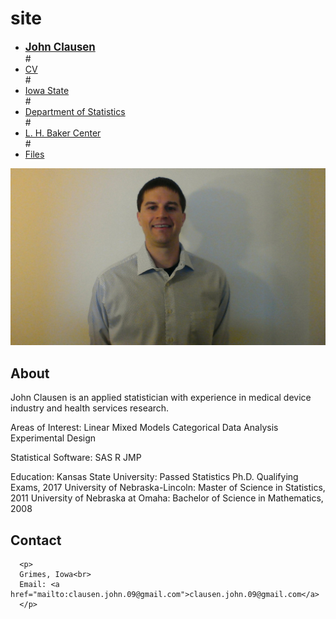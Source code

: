 # site
<html>
<head>
<link rel="stylesheet" href="mystyle.css" type="text/css">
<title>John Clausen Home Page</title>
</head>
<body>
<div id="menu">
<ul>
<li><a href="index.html"><strong style="font-size: 120%;">John Clausen</strong></a></li>
#<li><a href="Documents">CV</a></li>
#<li><a href="https://www.iastate.edu/">Iowa State</a></li>
#<li><a href="http://stat.iastate.edu/">Department of Statistics</a></li>
#<li><a href="http://www.bioinformatics.iastate.edu">L. H. Baker Center</a></li>
#<li><a href="http://jclausen.github.io/site/files.html">Files</a></li>
</ul>
</div>

<img src="photo_JUL2022.jpg">      
  
<h2>
About
</h2>
<p>
John Clausen is an applied statistician with experience in medical device industry and health services research.
</p>

<p>
Areas of Interest:
Linear Mixed Models
Categorical Data Analysis
Experimental Design
</p>

<p>
Statistical Software:
SAS
R
JMP
</p>

<p>
Education:
Kansas State University: Passed Statistics Ph.D. Qualifying Exams, 2017
University of Nebraska-Lincoln: Master of Science in Statistics, 2011
University of Nebraska at Omaha: Bachelor of Science in Mathematics, 2008
</p>


<h2>
Contact
</h2>

      <p>
      Grimes, Iowa<br>
      Email: <a href="mailto:clausen.john.09@gmail.com">clausen.john.09@gmail.com</a>
      </p>  



</body>
